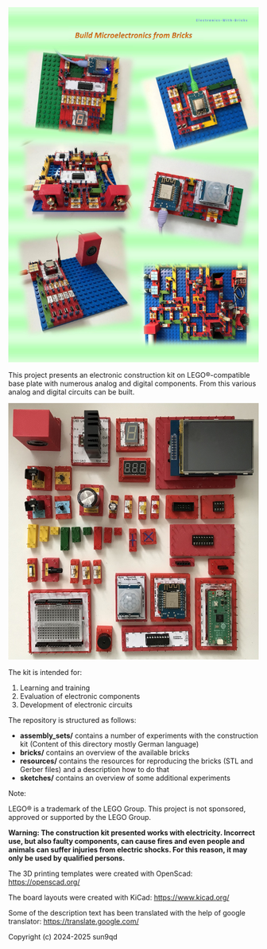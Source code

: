 ![Assembly sets](img/Welcome.jpg)

This project presents an electronic construction kit on LEGO®-compatible base plate with numerous analog and digital components. From this various analog and digital circuits can be built.


![Brick Collection](img/Welcome2.jpg)



The kit is intended for:

1. Learning and training
2. Evaluation of electronic components
3. Development of electronic circuits


The repository is structured as follows:

- **assembly_sets/** contains a number of  experiments with the construction kit (Content of this directory mostly German language)
- **bricks/** contains an overview of the available bricks
- **resources/** contains the resources for reproducing the bricks (STL and Gerber files) and a description how to do that
- **sketches/** contains an overview of some additional experiments

Note:

LEGO® is a trademark of the LEGO Group. This project is not sponsored, approved or supported by the LEGO Group.

**Warning: The construction kit presented works with electricity. Incorrect use, but also faulty components, can cause fires and even people and animals can suffer injuries from electric shocks. For this reason, it may only be used by qualified persons.**

The 3D printing templates were created with OpenScad: https://openscad.org/

The board layouts were created with KiCad: https://www.kicad.org/

Some of the description text has been translated with the help of google translator: https://translate.google.com/

Copyright (c) 2024-2025 sun9qd

